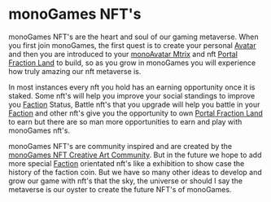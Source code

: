 <h1>monoGames NFT's</h1>

<p>monoGames NFT's are the heart and soul of our gaming metaverse. When you first join monoGames, the first quest is to create your personal <a href="https://github.com/369gtech/monoAvatar">Avatar</a> and then you are introduced to your <a href="https://github.com/369gtech/monoAvatar-Matrix">monoAvatar Mtrix</a> and nft <a href="https://github.com/369gtech/Portal-Faction-Land-Packages">Portal Fraction Land</a> to build, so as you grow in monoGames you will experience how truly amazing our nft metaverse is. 
  
In most instances every nft you hold has an earning opportunity once it is staked. Some nft's will help you improve your social standings to improve you <a href="https://github.com/369gtech/Factions">Faction</a> Status, Battle nft's that you upgrade will help you battle in your <a href="https://github.com/369gtech/Factions">Faction</a> and other nft's give you the opportunity to own <a href="https://github.com/369gtech/Portal-Faction-Land-Packages">Portal Fraction Land</a> to earn but there are so man more opportunities to earn and play with monoGames nft's.

monoGames NFT's are community inspired and are created by the <a href="https://github.com/369gtech/monoGames-NFT-Creative-Art-Community">monoGames NFT Creative Art Community</a>. But in the future we hope to add more special <a href="https://github.com/369gtech/Factions">Faction</a> orientated nft's like a 
exhibition to show case the history of the faction coin. But we have so many other ideas to develop and grow our game with nft's that the sky, the universe or should I say the metaverse is our oyster to create the future NFT's of monoGames.
</p>
